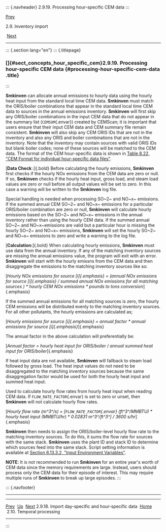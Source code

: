 ::: {.navheader}
2.9.19. Processing hour-specific CEM data
:::

[Prev](ch02s09s18.html) 

2.9. Inventory import

 [Next](ch02s10.html)

------------------------------------------------------------------------

::: {.section lang="en"}
::: {.titlepage}
<div>

<div>

### []{#sect_concepts_hour_specific_cem}2.9.19. Processing hour-specific CEM data {#processing-hour-specific-cem-data .title}

</div>

</div>
:::

**Smkinven** can allocate annual emissions to hourly data using the
hourly heat input from the standard local time CEM data. **Smkinven**
must match the ORIS/boiler combinations that appear in the standard
local time CEM data to sources in the annual emissions inventory.
**Smkinven** will first skip any ORIS/boiler combinations in the input
CEM data that do not appear in the summary list (`CEMSUM`{.envar})
created by CEMScan; it is important that users ensure that their input
CEM data and CEM summary file remain consistent. **Smkinven** will also
skip any CEM ORIS IDs that are not in the inventory and also any ORIS
and boiler combinations that are not in the inventory. Note that the
inventory may contain sources with valid ORIS IDs but blank boiler
codes; none of these sources will be matched to the CEM data. The format
of the CEM hour-specific data is shown in [Table 8.22, "CEM Format for
individual hour-specific data
files"](ch08s02s07.html#tbl_input_pthour_cem "Table 8.22. CEM Format for individual hour-specific data files").

[**Data Check :**]{.bold} Before calculating the hourly emissions,
**Smkinven** first checks if the hourly NOx emissions from the CEM data
are zero or null. If so, **Smkinven** checks if the hourly heat input,
gross load, and steam load values are zero or null before all output
values will be set to zero. In this case a warning will be written to
the **Smkinven** log file.

Special handling is needed when processing SO~2~ and NO~x~ emissions. If
the summed annual CEM SO~2~ and NO~x~ emissions for a particular
ORIS/boiler combination are zero or null, **Smkinven** will calculate
hourly emissions based on the SO~2~ and NO~x~ emissions in the annual
inventory rather than using the hourly CEM data. If the summed annual
SO~2~ and NO~x~emissions are valid but a particular hour is missing the
hourly SO~2~ and NO~x~ emissions, **Smkinven** will set the hourly SO~2~
and NO~x~ emissions to zero and write a warning to the log file.

[**Calculation:**]{.bold} When calculating hourly emissions,
**Smkinven** must use data from the annual inventory. If any of the
matching inventory sources are missing the annual emissions value, the
program will exit with an error. **Smkinven** will start with the hourly
emissns from the CEM data and then disaggregate the emissions to the
matching inventory sources like so:

[*Hourly NOx emissions for source [*i*]{.emphasis} = (annual NOx
emissions for source [*i*]{.emphasis} / summed annual NOx emissions for
all matching sources ) \* hourly CEM NOx emissions \* pounds to tons
conversion*]{.emphasis}

If the summed annual emissions for all matching sources is zero, the
hourly CEM emissions will be distributed evenly to the matching
inventory sources. For all other pollutants, the hourly emissions are
calculated as;

[*Hourly emissions for source [*i*]{.emphasis} = annual factor \* annual
emissions for source [*i*]{.emphasis}*]{.emphasis}

The annual factor in the above calculation will preferentially be:

[*Annual factor = hourly heat input for ORIS/boiler / annual summed heat
input for ORIS/boiler*]{.emphasis}

If heat input data are not available, **Smkinven** will fallback to
steam load followed by gross load. The heat input values do not need to
be disaggregated to the matching inventory sources because the same
disaggregation factor would be used for both the hourly heat input and
summed heat input.

Used to calculate hourly flow rates from hourly heat input when reading
CEM data. If `FLOW_RATE_FACTOR`{.envar} is set to zero or unset, then
**Smkinven** will not calculate hourly flow rates.

[*Hourly flow rate (m^3^/s) = \[`FLOW_RATE_FACTOR`{.envar} (ft^3^/MMBTU)
\* hourly heat input (MMBTU/hr) \* 0.02831 m^3^/ft^3^\] / 3600
s/hr*]{.emphasis}

**Smkinven** then needs to assign the ORIS/boiler-level hourly flow rate
to the matching inventory sources. To do this, it sums the flow rate for
sources with the same stack. **Smkinven** uses the plant ID and stack ID
to determine which sources feed into the same stack. Script setting
information is available at [Section 6.13.3.2, "Input Environment
Variables"](ch06s13s03.html#sect_programs_smkinven_envar "6.13.3.2. Input Environment Variables").

**NOTE**: It is not recommended to run **Smkinven** for an entire
year\'s worth of CEM data since the memory requirements are large.
Instead, users should process only the CEM data for their episode of
interest. This may require multiple runs of **Smkinven** to break up
large episodes.
:::

::: {.navfooter}

------------------------------------------------------------------------

  ----------------------------------------------------- -------------------- ----------------------------
  [Prev](ch02s09s18.html)                                [Up](ch02s09.html)          [Next](ch02s10.html)
  2.9.18. Import day-specific and hour-specific data     [Home](index.html)     2.10. Temporal processing
  ----------------------------------------------------- -------------------- ----------------------------
:::
